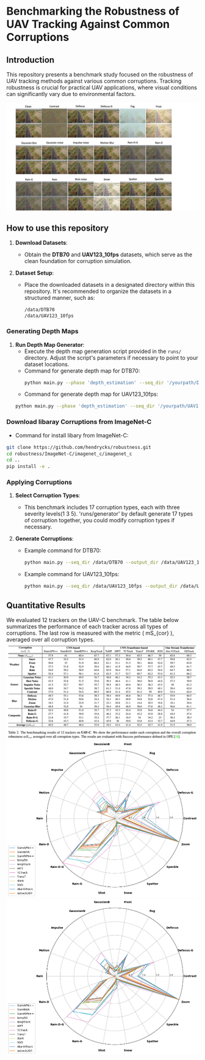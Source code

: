 # Benchmarking the Robustness of UAV Tracking Against Common Corruptions

## Introduction
This repository presents a benchmark study focused on the robustness of UAV tracking methods against various common corruptions. Tracking robustness is crucial for practical UAV applications, where visual conditions can significantly vary due to environmental factors.

![Corruption Types](CorruptionVisual.jpg)

## How to use this repository

1. **Download Datasets**:
   - Obtain the **DTB70** and **UAV123_10fps** datasets, which serve as the clean foundation for corruption simulation. 

2. **Dataset Setup**:
   - Place the downloaded datasets in a designated directory within this repository. It's recommended to organize the datasets in a structured manner, such as:
     ```
     /data/DTB70
     /data/UAV123_10fps
     ```

### Generating Depth Maps

1. **Run Depth Map Generator**:
   - Execute the depth map generation script provided in the `runs/` directory. Adjust the script's parameters if necessary to point to your dataset locations.
   - Command for generate depth map for DTB70:
     ```bash
     python main.py --phase 'depth_estimation' --seq_dir '/yourpath/DTB70'
     ```
    - Command for generate depth map for UAV123_10fps:
     ```bash
     python main.py --phase 'depth_estimation' --seq_dir '/yourpath/UAV123_10fps'
     ```
### Download libaray Corruptions from ImageNet-C
- Command for install libary from ImageNet-C:
```bash
git clone https://github.com/hendrycks/robustness.git
cd robustness/ImageNet-C/imagenet_c/imagenet_c
cd ..
pip install -e .
```

### Applying Corruptions

1. **Select Corruption Types**:
   - This benchmark includes 17 corruption types, each with three severity levels(1 3 5).  'runs/generator' by default generate 17 types of corruption together, you could modify corruption types if necessary.

2. **Generate Corruptions**:
   - Example command for DTB70:
     ```bash
     python main.py --seq_dir /data/DTB70 --output_dir /data/UAV123_10fps_noisy 
     ```
   - Example command for UAV123_10fps:
     ```bash
     python main.py --seq_dir /data/UAV123_10fps --output_dir /data/UAV123_10fps_noisy 
     ```

## Quantitative Results
We evaluated 12 trackers on the UAV-C benchmark. The table below summarizes the performance of each tracker across all types of corruptions. The last row is measured with the metric \( mS_{cor} \), averaged over all corruption types.
![Corruption Types](Performances.png)
![Success](radar_success.png)
![Precision](radar_precision.png)

